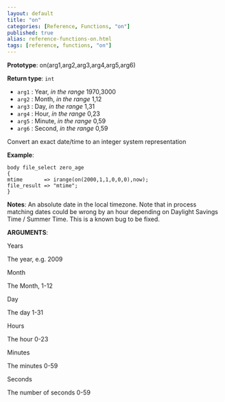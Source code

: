 ```yaml
---
layout: default
title: "on"
categories: [Reference, Functions, "on"]
published: true
alias: reference-functions-on.html
tags: [reference, functions, "on"]
---
```


**Prototype**: on(arg1,arg2,arg3,arg4,arg5,arg6) 

**Return type**: `int`

* `arg1` : Year, *in the range* 1970,3000   
* `arg2` : Month, *in the range* 1,12   
* `arg3` : Day, *in the range* 1,31   
* `arg4` : Hour, *in the range* 0,23   
* `arg5` : Minute, *in the range* 0,59   
* `arg6` : Second, *in the range* 0,59   

Convert an exact date/time to an integer system representation

**Example**:

```cf3
body file_select zero_age
{
mtime       => irange(on(2000,1,1,0,0,0),now);
file_result => "mtime";
}
```

**Notes**:
An absolute date in the local timezone. Note that in process matching
dates could be wrong by an hour depending on Daylight Savings Time /
Summer Time. This is a known bug to be fixed.

**ARGUMENTS**:

Years

The year, e.g. 2009   

Month

The Month, 1-12   

Day

The day 1-31   

Hours

The hour 0-23   

Minutes

The minutes 0-59   

Seconds

The number of seconds 0-59
